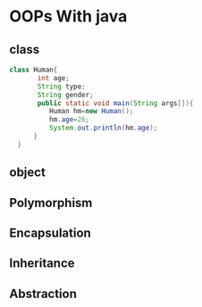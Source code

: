 # OOPs With java

## class

```java
class Human{
       int age;
       String type;
       String gender;
       public static void main(String args[]){
          Human hm=new Human();
          hm.age=26;
          System.out.println(hm.age);
      }
  }
```

## object

## Polymorphism

## Encapsulation

## Inheritance

## Abstraction
